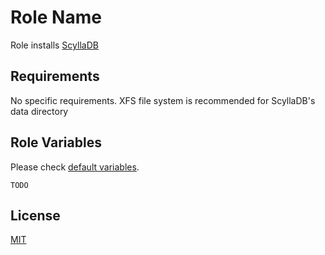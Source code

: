 Role Name
=========

Role installs [ScyllaDB](https://www.scylladb.com)  

Requirements
------------

No specific requirements. XFS file system is recommended for ScyllaDB's data directory  

Role Variables
--------------

Please check [default variables](./defaults/main.yml).

`TODO`

License
-------

[MIT](./LICENSE)